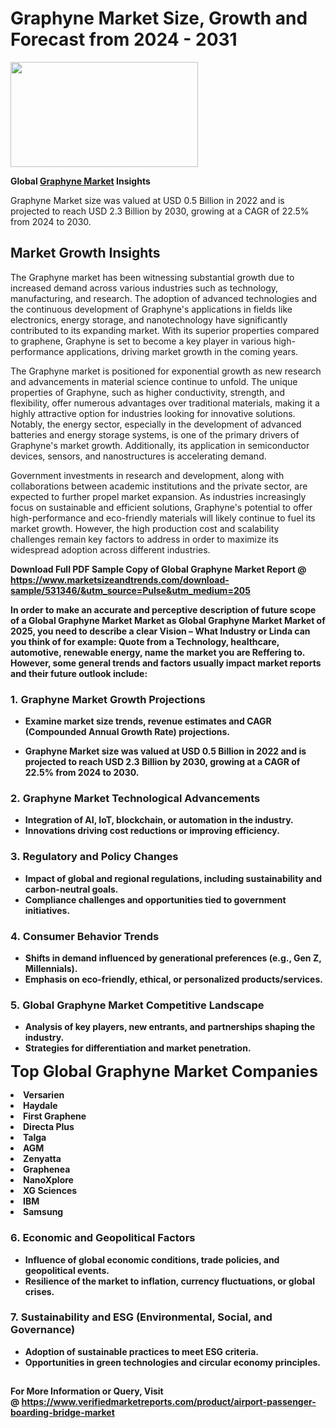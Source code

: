 <H1>Graphyne Market Size, Growth and Forecast from 2024 - 2031</H1><img class="aligncenter size-medium wp-image-584254" src="https://thirdeyenews.in/wp-content/uploads/2024/09/Global-Market-Research-300x168.jpeg" alt="" width="300" height="168" /><p><strong>Global&nbsp;<a href="https://www.marketsizeandtrends.com/download-sample/531346/&amp;utm_source=Pulse&amp;utm_medium=205">Graphyne Market</a> Insights</strong></p><p>Graphyne Market size was valued at USD 0.5 Billion in 2022 and is projected to reach USD 2.3 Billion by 2030, growing at a CAGR of 22.5% from 2024 to 2030.</p><p><h2>Market Growth Insights</h2> <p>The Graphyne market has been witnessing substantial growth due to increased demand across various industries such as technology, manufacturing, and research. The adoption of advanced technologies and the continuous development of Graphyne's applications in fields like electronics, energy storage, and nanotechnology have significantly contributed to its expanding market. With its superior properties compared to graphene, Graphyne is set to become a key player in various high-performance applications, driving market growth in the coming years.</p> <p><strong></strong></p> <p>The Graphyne market is positioned for exponential growth as new research and advancements in material science continue to unfold. The unique properties of Graphyne, such as higher conductivity, strength, and flexibility, offer numerous advantages over traditional materials, making it a highly attractive option for industries looking for innovative solutions. Notably, the energy sector, especially in the development of advanced batteries and energy storage systems, is one of the primary drivers of Graphyne's market growth. Additionally, its application in semiconductor devices, sensors, and nanostructures is accelerating demand.</p> <p>Government investments in research and development, along with collaborations between academic institutions and the private sector, are expected to further propel market expansion. As industries increasingly focus on sustainable and efficient solutions, Graphyne's potential to offer high-performance and eco-friendly materials will likely continue to fuel its market growth. However, the high production cost and scalability challenges remain key factors to address in order to maximize its widespread adoption across different industries.</p> <p><strong></p><p><span class=""><strong>Download Full PDF Sample Copy of Global Graphyne Market Report</strong> @ <a href="https://www.marketsizeandtrends.com/download-sample/531346/&amp;utm_source=Pulse&amp;utm_medium=205" target="_blank">https://www.marketsizeandtrends.com/download-sample/531346/&amp;utm_source=Pulse&amp;utm_medium=205</a></span></p><p>In order to make an accurate and perceptive description of future scope of a Global&nbsp;Graphyne Market Market as Global&nbsp;Graphyne Market Market of 2025, you need to describe a clear Vision &ndash; What Industry or Linda can you think of for example: Quote from a Technology, healthcare, automotive, renewable energy, name the market you are Reffering to. However, some general trends and factors usually impact market reports and their future outlook include:</p><h3>1.&nbsp;<strong>Graphyne Market Growth Projections</strong></h3><ul><li>Examine market size trends, revenue estimates and CAGR (Compounded Annual Growth Rate) projections.</li><li><p>Graphyne Market size was valued at USD 0.5 Billion in 2022 and is projected to reach USD 2.3 Billion by 2030, growing at a CAGR of 22.5% from 2024 to 2030.</p></li></ul><h3>2.&nbsp;<strong>Graphyne Market Technological Advancements</strong></h3><ul><li>Integration of AI, IoT, blockchain, or automation in the industry.</li><li>Innovations driving cost reductions or improving efficiency.</li></ul><h3>3.&nbsp;<strong>Regulatory and Policy Changes</strong></h3><ul><li>Impact of global and regional regulations, including sustainability and carbon-neutral goals.</li><li>Compliance challenges and opportunities tied to government initiatives.</li></ul><h3>4.&nbsp;<strong>Consumer Behavior Trends</strong></h3><ul><li>Shifts in demand influenced by generational preferences (e.g., Gen Z, Millennials).</li><li>Emphasis on eco-friendly, ethical, or personalized products/services.</li></ul><h3>5.&nbsp;<strong>Global Graphyne Market Competitive Landscape</strong></h3><ul><li>Analysis of key players, new entrants, and partnerships shaping the industry.</li><li>Strategies for differentiation and market penetration.</li></ul><p data-pm-slice="1 1 []"><span style="color: inherit; font-family: inherit; font-size: 25px;">Top Global Graphyne Market Companies</span></p><div class="" data-test-id=""><p><li>Versarien</li><li> Haydale</li><li> First Graphene</li><li> Directa Plus</li><li> Talga</li><li> AGM</li><li> Zenyatta</li><li> Graphenea</li><li> NanoXplore</li><li> XG Sciences</li><li> IBM</li><li> Samsung</li></p></div><h3>6.&nbsp;<strong>Economic and Geopolitical Factors</strong></h3><ul><li>Influence of global economic conditions, trade policies, and geopolitical events.</li><li>Resilience of the market to inflation, currency fluctuations, or global crises.</li></ul><h3>7.&nbsp;<strong>Sustainability and ESG (Environmental, Social, and Governance)</strong></h3><ul><li>Adoption of sustainable practices to meet ESG criteria.</li><li>Opportunities in green technologies and circular economy principles.</li></ul><h2><strong style="font-size: 14px;">For More Information or Query, Visit @&nbsp;</strong><a style="background-color: #ffffff; font-size: 14px;" href="https://www.marketsizeandtrends.com/report/graphyne-market/" target="_blank">https://www.verifiedmarketreports.com/product/airport-passenger-boarding-bridge-market</a></h2>
